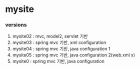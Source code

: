 # mysite

### versions
1. mysite02 : mvc, model2, servlet 기반
2. mysite03 : spring mvc  기반, xml configuration
3. mysite04 : spring mvc  기반, java configuration 1
4. mysite05 : spring mvc 기반, java configuration 2(web.xml x)
5. mysite0 : spring mvc 기반, java configuration
